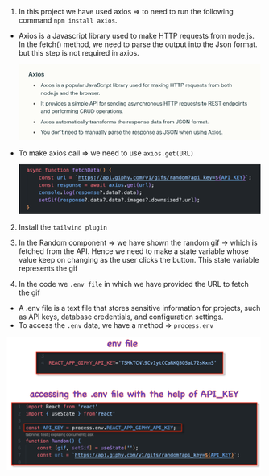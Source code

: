 1. In this project we have used axios => to need to run the following command `npm install axios`.

- Axios is a Javascript library used to make HTTP requests from node.js. In the fetch() method, we need to parse the output into the Json format. but this step is not required in axios.

  ![Axios](../Images/README_Images/1.png)

- To make axios call => we need to use `axios.get(URL)`

  ![Axios](../Images/README_Images/3.png)

2. Install the `tailwind plugin`

3. In the Random component => we have shown the random gif -> which is fetched from the API. Hence we need to make a state variable whose value keep on changing as the user clicks the button. This state variable represents the gif

4. In the code we `.env file` in which we have provided the URL to fetch the gif

- A .env file is a text file that stores sensitive information for projects, such as API keys, database credentials, and configuration settings.
- To access the `.env` data, we have a method => `process.env`

![Image for accessing the .env](../Images/README_Images/2.png)
